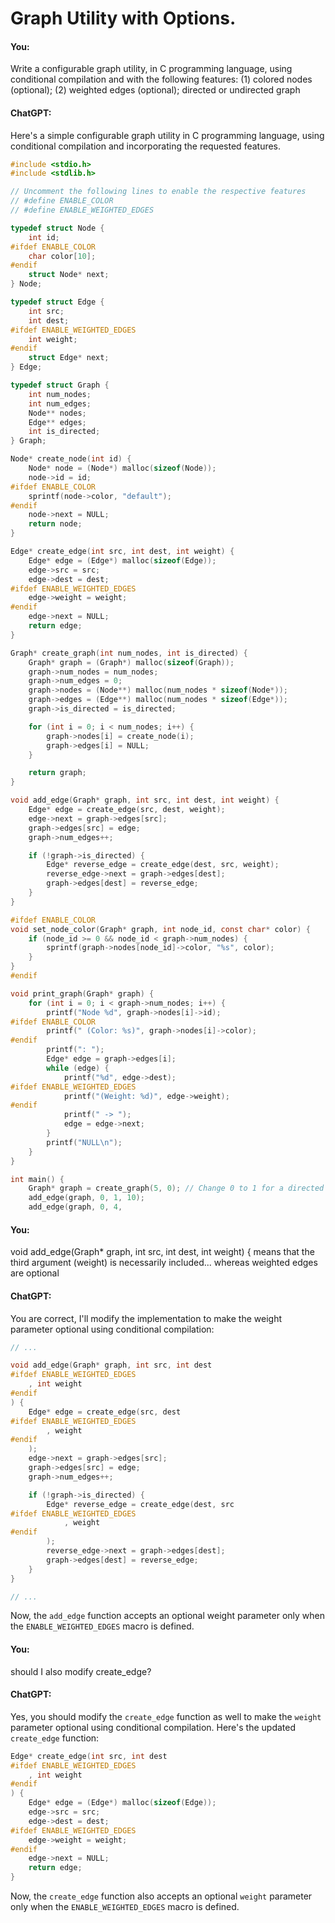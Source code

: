 # Graph Utility with Options.

#### You:
Write a configurable graph utility, in C programming language, using conditional compilation and with the following features: (1) colored nodes (optional); (2) weighted edges (optional); directed or undirected graph

#### ChatGPT:
Here's a simple configurable graph utility in C programming language, using conditional compilation and incorporating the requested features.

```c
#include <stdio.h>
#include <stdlib.h>

// Uncomment the following lines to enable the respective features
// #define ENABLE_COLOR
// #define ENABLE_WEIGHTED_EDGES

typedef struct Node {
    int id;
#ifdef ENABLE_COLOR
    char color[10];
#endif
    struct Node* next;
} Node;

typedef struct Edge {
    int src;
    int dest;
#ifdef ENABLE_WEIGHTED_EDGES
    int weight;
#endif
    struct Edge* next;
} Edge;

typedef struct Graph {
    int num_nodes;
    int num_edges;
    Node** nodes;
    Edge** edges;
    int is_directed;
} Graph;

Node* create_node(int id) {
    Node* node = (Node*) malloc(sizeof(Node));
    node->id = id;
#ifdef ENABLE_COLOR
    sprintf(node->color, "default");
#endif
    node->next = NULL;
    return node;
}

Edge* create_edge(int src, int dest, int weight) {
    Edge* edge = (Edge*) malloc(sizeof(Edge));
    edge->src = src;
    edge->dest = dest;
#ifdef ENABLE_WEIGHTED_EDGES
    edge->weight = weight;
#endif
    edge->next = NULL;
    return edge;
}

Graph* create_graph(int num_nodes, int is_directed) {
    Graph* graph = (Graph*) malloc(sizeof(Graph));
    graph->num_nodes = num_nodes;
    graph->num_edges = 0;
    graph->nodes = (Node**) malloc(num_nodes * sizeof(Node*));
    graph->edges = (Edge**) malloc(num_nodes * sizeof(Edge*));
    graph->is_directed = is_directed;

    for (int i = 0; i < num_nodes; i++) {
        graph->nodes[i] = create_node(i);
        graph->edges[i] = NULL;
    }

    return graph;
}

void add_edge(Graph* graph, int src, int dest, int weight) {
    Edge* edge = create_edge(src, dest, weight);
    edge->next = graph->edges[src];
    graph->edges[src] = edge;
    graph->num_edges++;

    if (!graph->is_directed) {
        Edge* reverse_edge = create_edge(dest, src, weight);
        reverse_edge->next = graph->edges[dest];
        graph->edges[dest] = reverse_edge;
    }
}

#ifdef ENABLE_COLOR
void set_node_color(Graph* graph, int node_id, const char* color) {
    if (node_id >= 0 && node_id < graph->num_nodes) {
        sprintf(graph->nodes[node_id]->color, "%s", color);
    }
}
#endif

void print_graph(Graph* graph) {
    for (int i = 0; i < graph->num_nodes; i++) {
        printf("Node %d", graph->nodes[i]->id);
#ifdef ENABLE_COLOR
        printf(" (Color: %s)", graph->nodes[i]->color);
#endif
        printf(": ");
        Edge* edge = graph->edges[i];
        while (edge) {
            printf("%d", edge->dest);
#ifdef ENABLE_WEIGHTED_EDGES
            printf("(Weight: %d)", edge->weight);
#endif
            printf(" -> ");
            edge = edge->next;
        }
        printf("NULL\n");
    }
}

int main() {
    Graph* graph = create_graph(5, 0); // Change 0 to 1 for a directed graph
    add_edge(graph, 0, 1, 10);
    add_edge(graph, 0, 4, 
```


#### You:
void add_edge(Graph* graph, int src, int dest, int weight) { means that the third argument (weight) is necessarily included... whereas weighted edges are optional

#### ChatGPT:
You are correct, I'll modify the implementation to make the weight parameter optional using conditional compilation:

```c
// ...

void add_edge(Graph* graph, int src, int dest
#ifdef ENABLE_WEIGHTED_EDGES
    , int weight
#endif
) {
    Edge* edge = create_edge(src, dest
#ifdef ENABLE_WEIGHTED_EDGES
        , weight
#endif
    );
    edge->next = graph->edges[src];
    graph->edges[src] = edge;
    graph->num_edges++;

    if (!graph->is_directed) {
        Edge* reverse_edge = create_edge(dest, src
#ifdef ENABLE_WEIGHTED_EDGES
            , weight
#endif
        );
        reverse_edge->next = graph->edges[dest];
        graph->edges[dest] = reverse_edge;
    }
}

// ...
```

Now, the `add_edge` function accepts an optional weight parameter only when the `ENABLE_WEIGHTED_EDGES` macro is defined.


#### You:
should I also modify create_edge?

#### ChatGPT:
Yes, you should modify the `create_edge` function as well to make the `weight` parameter optional using conditional compilation. Here's the updated `create_edge` function:

```c
Edge* create_edge(int src, int dest
#ifdef ENABLE_WEIGHTED_EDGES
    , int weight
#endif
) {
    Edge* edge = (Edge*) malloc(sizeof(Edge));
    edge->src = src;
    edge->dest = dest;
#ifdef ENABLE_WEIGHTED_EDGES
    edge->weight = weight;
#endif
    edge->next = NULL;
    return edge;
}
```

Now, the `create_edge` function also accepts an optional `weight` parameter only when the `ENABLE_WEIGHTED_EDGES` macro is defined.
